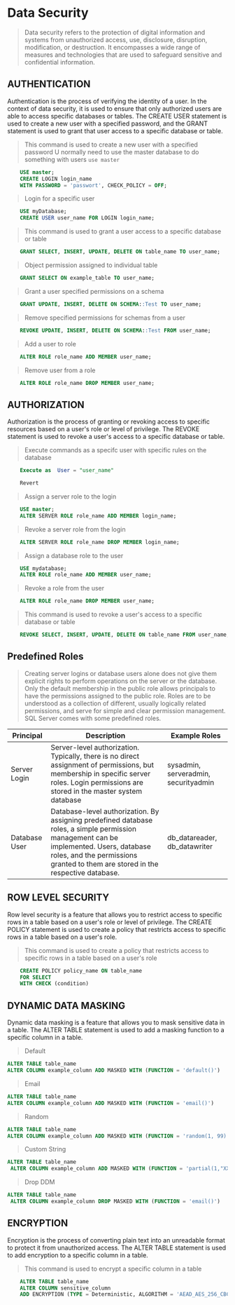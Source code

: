 # Data Security
> Data security refers to the protection of digital information and systems from unauthorized access, use, disclosure, disruption, modification, or destruction. It encompasses a wide range of measures and technologies that are used to safeguard sensitive and confidential information.
## AUTHENTICATION
Authentication is the process of verifying the identity of a user. In the context of data security, it is used to ensure that only authorized users are able to access specific databases or tables. The CREATE USER statement is used to create a new user with a specified password, and the GRANT statement is used to grant that user access to a specific database or table.
> This command is used to create a new user with a specified password
> U normally need to use the master database to do something with users ```use master```
```sql
    USE master;
    CREATE LOGIN login_name
    WITH PASSWORD = 'passwort', CHECK_POLICY = OFF;
```
> Login for a specific user
```sql
    USE myDatabase;
    CREATE USER user_name FOR LOGIN login_name;
```
> This command is used to grant a user access to a specific database or table
```sql
    GRANT SELECT, INSERT, UPDATE, DELETE ON table_name TO user_name;
```
> Object permission assigned to individual table
```sql
    GRANT SELECT ON example_table TO user_name;
```
> Grant a user specified permissions on a schema
```sql
    GRANT UPDATE, INSERT, DELETE ON SCHEMA::Test TO user_name;
```
> Remove specified permissions for schemas from a user
```sql
    REVOKE UPDATE, INSERT, DELETE ON SCHEMA::Test FROM user_name;
```
> Add a user to role
```sql
    ALTER ROLE role_name ADD MEMBER user_name;
```
> Remove user from a role
```sql
    ALTER ROLE role_name DROP MEMBER user_name;
```
## AUTHORIZATION
Authorization is the process of granting or revoking access to specific resources based on a user's role or level of privilege. The REVOKE statement is used to revoke a user's access to a specific database or table.
> Execute commands as a specifc user with specific rules on the database
```sql
    Execute as  User = "user_name"

    Revert
```
> Assign a server role to the login
```sql
    USE master;
    ALTER SERVER ROLE role_name ADD MEMBER login_name;
```
> Revoke a server role from the login
```sql
    ALTER SERVER ROLE role_name DROP MEMBER login_name;
```
> Assign a database role to the user
```sql
    USE mydatabase;
    ALTER ROLE role_name ADD MEMBER user_name;
```
> Revoke a role from the user
```sql
    ALTER ROLE role_name DROP MEMBER user_name;
```
> This command is used to revoke a user's access to a specific database or table
```sql
    REVOKE SELECT, INSERT, UPDATE, DELETE ON table_name FROM user_name;
```

## Predefined Roles
> Creating server logins or database users alone does not give them explicit rights to perform operations on the server or the database. Only the default membership in the public role allows principals to have the permissions assigned to the public role. Roles are to be understood as a collection of different, usually logically related permissions, and serve for simple and clear permission management. SQL Server comes with some predefined roles.

| Principal     | Description                                                                                                                                                                                                                | Example Roles                        |
| ------------- | -------------------------------------------------------------------------------------------------------------------------------------------------------------------------------------------------------------------------- | ------------------------------------ |
| Server Login  | Server-level authorization. Typically, there is no direct assignment of permissions, but membership in specific server roles. Login permissions are stored in the master system database                                   | sysadmin, serveradmin, securityadmin |
| Database User | Database-level authorization. By assigning predefined database roles, a simple permission management can be implemented. Users, database roles, and the permissions granted to them are stored in the respective database. | db_datareader, db_datawriter         |

## ROW LEVEL SECURITY
Row level security is a feature that allows you to restrict access to specific rows in a table based on a user's role or level of privilege. The CREATE POLICY statement is used to create a policy that restricts access to specific rows in a table based on a user's role.
> This command is used to create a policy that restricts access to specific rows in a table based on a user's role
```sql
    CREATE POLICY policy_name ON table_name
    FOR SELECT
    WITH CHECK (condition)
```

## DYNAMIC DATA MASKING
Dynamic data masking is a feature that allows you to mask sensitive data in a table. The ALTER TABLE statement is used to add a masking function to a specific column in a table.
> Default
 ```sql
ALTER TABLE table_name
ALTER COLUMN example_column ADD MASKED WITH (FUNCTION = 'default()')
```
> Email
```sql
ALTER TABLE table_name
ALTER COLUMN example_column ADD MASKED WITH (FUNCTION = 'email()')
```
> Random
 ```sql
ALTER TABLE table_name
ALTER COLUMN example_column ADD MASKED WITH (FUNCTION = 'random(1, 99)')
```
> Custom String
```sql
ALTER TABLE table_name
 ALTER COLUMN example_column ADD MASKED WITH (FUNCTION = 'partial(1,"XXXXXXX",0)')
```
> Drop DDM
```sql
ALTER TABLE table_name
 ALTER COLUMN example_column DROP MASKED WITH (FUNCTION = 'email()')
 ```

## ENCRYPTION
Encryption is the process of converting plain text into an unreadable format to protect it from unauthorized access. The ALTER TABLE statement is used to add encryption to a specific column in a table.
> This command is used to encrypt a specific column in a table
```sql
    ALTER TABLE table_name
    ALTER COLUMN sensitive_column
    ADD ENCRYPTION (TYPE = Deterministic, ALGORITHM = 'AEAD_AES_256_CBC_HMAC_SHA_256');
```